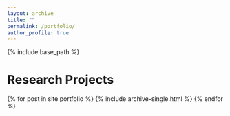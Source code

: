 ```yaml
---
layout: archive
title: ""
permalink: /portfolio/
author_profile: true
---
```


{% include base_path %}

**Research Projects**
====

{% for post in site.portfolio %}
  {% include archive-single.html %}
{% endfor %}

